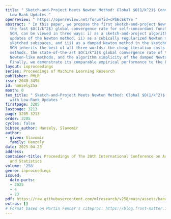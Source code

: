 ```yaml
---
title: " Sketch-and-Project Meets Newton Method: Global $O(1/k^2)$ Convergence with
  Low-Rank Updates "
openreview: " https://openreview.net/forum?id=cPbEcEkTYe "
abstract: " In this paper, we propose the first sketch-and-project Newton method with
  the fast $O(1/k^2$) global convergence rate for self-concordant functions. Our method,
  SGN, can be viewed in three ways: i) as a sketch-and-project algorithm projecting
  updates of the Newton method, ii) as a cubically regularized Newton method in the
  sketched subspaces, and iii) as a damped Newton method in the sketched subspaces.
  SGN inherits the best of all three worlds: the cheap iteration costs of the sketch-and-project
  methods, the state-of-the-art $O(1/k^2)$ global convergence rate of the full-rank
  Newton-like methods, and the algorithm simplicity of the damped Newton methods.
  Finally, we demonstrate its comparable empirical performance to the baseline algorithms. "
layout: inproceedings
series: Proceedings of Machine Learning Research
publisher: PMLR
issn: 2640-3498
id: hanzely25a
month: 0
tex_title: " Sketch-and-Project Meets Newton Method: Global $O(1/k^2)$ Convergence
  with Low-Rank Updates "
firstpage: 3205
lastpage: 3213
page: 3205-3213
order: 3205
cycles: false
bibtex_author: Hanzely, Slavomir
author:
- given: Slavomir
  family: Hanzely
date: 2025-04-23
address:
container-title: Proceedings of The 28th International Conference on Artificial Intelligence
  and Statistics
volume: '258'
genre: inproceedings
issued:
  date-parts:
  - 2025
  - 4
  - 23
pdf: https://raw.githubusercontent.com/mlresearch/v258/main/assets/hanzely25a/hanzely25a.pdf
extras: []
# Format based on Martin Fenner's citeproc: https://blog.front-matter.io/posts/citeproc-yaml-for-bibliographies/
---
```

